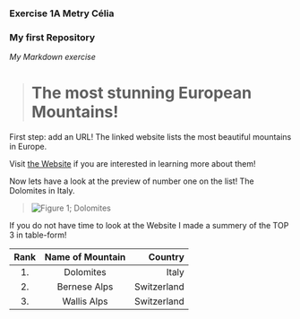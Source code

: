 ### Exercise 1A Metry Célia

### My first Repository

*My Markdown exercise*

> # The most stunning European Mountains!

First step: add an URL! The linked website lists the most beautiful mountains in Europe.

Visit [the Website](%5Bhttps://www.gigaplaces.com/en/gigalist-the-most-beautiful-mountain-ranges-in-europe/) if you are interested in learning more about them!

Now lets have a look at the preview of number one on the list! The Dolomites in Italy.

> ![Figure 1; Dolomites](https://cdn.gigaplaces.com/storage_thumbs/14849/14849_426_224_0.webp?v=1628585023)

If you do not have time to look at the Website I made a summery of the TOP 3 in table-form!

| Rank | Name of Mountain | Country     |
|:------:|:------------------:|-------------:|
| 1\.  | Dolomites        | Italy       |
| 2\.  | Bernese Alps     | Switzerland |
| 3\.  | Wallis Alps      | Switzerland |
